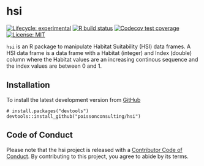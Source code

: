 
<!-- README.md is generated from README.Rmd. Please edit that file -->

# hsi

[![Lifecycle:
experimental](https://img.shields.io/badge/lifecycle-experimental-orange.svg)](https://lifecycle.r-lib.org/articles/stages.html#experimental)
[![R build
status](https://github.com/poissonconsulting/hsi/workflows/R-CMD-check/badge.svg)](https://github.com/poissonconsulting/hsi/actions)
[![Codecov test
coverage](https://codecov.io/gh/poissonconsulting/hsi/branch/master/graph/badge.svg)](https://codecov.io/gh/poissonconsulting/hsi?branch=master)
[![License:
MIT](https://img.shields.io/badge/License-MIT-green.svg)](https://opensource.org/licenses/MIT)

`hsi` is an R package to manipulate Habitat Suitability (HSI) data
frames. A HSI data frame is a data frame with a Habitat (integer) and
Index (double) column where the Habitat values are an increasing
continous sequence and the index values are between 0 and 1.

## Installation

To install the latest development version from
[GitHub](https://github.com/poissonconsulting/hsi)

    # install.packages("devtools")
    devtools::install_github("poissonconsulting/hsi")

## Code of Conduct

Please note that the hsi project is released with a [Contributor Code of
Conduct](https://contributor-covenant.org/version/2/0/CODE_OF_CONDUCT.html).
By contributing to this project, you agree to abide by its terms.
